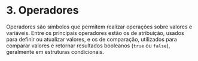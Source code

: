 # 3. Operadores

Operadores são símbolos que permitem realizar operações sobre valores e variáveis. Entre os principais operadores estão os de atribuição, usados para definir ou atualizar valores, e os de comparação, utilizados para comparar valores e retornar resultados booleanos (`true` ou `false`), geralmente em estruturas condicionais.